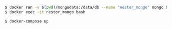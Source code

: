 ~~~bash
$ docker run -v $(pwd)/mongodata:/data/db --name "nestor_mongo" mongo &
$ docker exec -it nestor_mongo bash
~~~

~~~bash
$ docker-compose up
~~~

